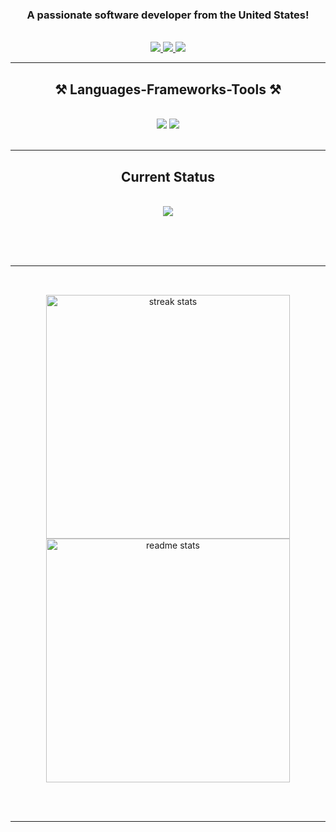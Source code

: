



<h3 align="center">A passionate software developer from the United States!</h3>

<br/>

<div align="center">
 

 </div>
 
<div align="center"> 
  <a href="mailto:business.bigdreproductions@gmail.com">
    <img src="https://img.shields.io/badge/Gmail-333333?style=for-the-badge&logo=gmail&logoColor=red" />
  </a>
  <a href="https://www.linkedin.com/in/andres-alvarez-1739522a8/" target="_blank">
    <img src="https://img.shields.io/badge/LinkedIn-0077B5?style=for-the-badge&logo=linkedin&logoColor=white" target="_blank" />
  </a>
  <a href="https://sites.google.com/view/shotbyydre/home" target="_blank">
     <img src="https://img.shields.io/badge/Portfolio-FF5722?style=for-the-badge&logo=todoist&logoColor=white" target="_blank" /> <!-- sqlite, safari, google-chrome are other good icon options -->
  </a>
</div>

 <hr/>
 
<h2 align="center">⚒️ Languages-Frameworks-Tools ⚒️</h2>
<br/>
<div align="center">
    <img src="https://skillicons.dev/icons?i=,html,css,vscode,github,javascript,python" />
    <img src="https://skillicons.dev/icons?i=," /><br>
</div>

<br/>
<hr/>

<div align="center">
  <h2>Current Status</h2>
  <br>
  <img  src="https://lanyard-profile-readme.vercel.app/api/804660273444159518?bg=00000000"" />
  
  <br/><br/><br/>
</div>

<hr/>

<h2 align="center"></h2>
<br>
<div align=center>
  <img width=390 src="https://github-readme-stats-salesp07.vercel.app/api/top-langs/?username=frostyeahh&hide=HTML&langs_count=8&layout=compact&theme=react&border_radius=10&size_weight=0.5&count_weight=0.5&exclude_repo=github-readme-stats" alt="streak stats"/>
  <img width=390 src="https://github-readme-stats-salesp07.vercel.app/api?username=frostyeahh&count_private=true&show_icons=true&theme=react&rank_icon=github&border_radius=10" alt="readme stats" />
  <br/>

</div>

<br/><br/>

<hr/>

<br/>

